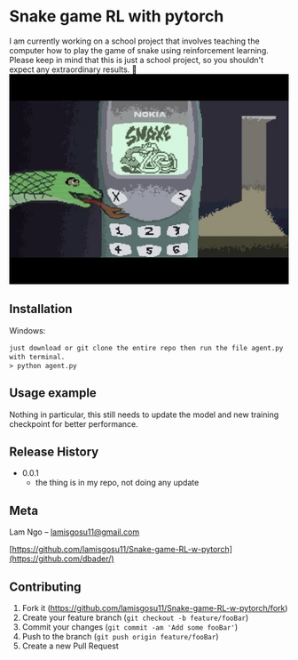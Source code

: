 # Snake game RL with pytorch
I am currently working on a school project that involves teaching the computer how to play the game of snake using reinforcement learning. </br>
Please keep in mind that this is just a school project, so you shouldn't expect any extraordinary results. 🥱 </br> 
![](header.jpg)

## Installation

Windows:

```
just download or git clone the entire repo then run the file agent.py with terminal.
> python agent.py
```

## Usage example

Nothing in particular, this still needs to update the model and new training checkpoint for better performance.

## Release History

* 0.0.1
    * the thing is in my repo, not doing any update

## Meta

Lam Ngo – lamisgosu11@gmail.com

[https://github.com/lamisgosu11/Snake-game-RL-w-pytorch](https://github.com/dbader/)

## Contributing

1. Fork it (<https://github.com/lamisgosu11/Snake-game-RL-w-pytorch/fork>)
2. Create your feature branch (`git checkout -b feature/fooBar`)
3. Commit your changes (`git commit -am 'Add some fooBar'`)
4. Push to the branch (`git push origin feature/fooBar`)
5. Create a new Pull Request

<!-- Markdown link & img dfn's -->
[npm-image]: https://img.shields.io/npm/v/datadog-metrics.svg?style=flat-square
[npm-url]: https://npmjs.org/package/datadog-metrics
[npm-downloads]: https://img.shields.io/npm/dm/datadog-metrics.svg?style=flat-square
[travis-image]: https://img.shields.io/travis/dbader/node-datadog-metrics/master.svg?style=flat-square
[travis-url]: https://travis-ci.org/dbader/node-datadog-metrics
[wiki]: https://github.com/yourname/yourproject/wiki
